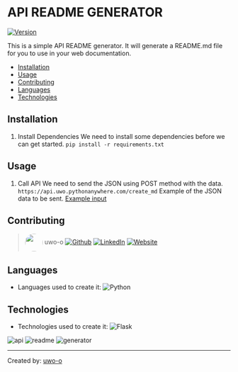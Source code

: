 # API README GENERATOR
[![Version](https://img.shields.io/badge/version-0.1a1-brightgreen.svg)](https://api.uwo.pythonanywhere.com/create_md)

This is a simple API README generator. It will generate a README.md file for you to use in your web documentation.

* [Installation](#installation)
* [Usage](#usage)
* [Contributing](#contributing)
* [Languages](#languages)
* [Technologies](#technologies)

## Installation

1. Install Dependencies
We need to install some dependencies before we can get started.
``pip install -r requirements.txt``

## Usage

1. Call API
We need to send the JSON using POST method with the data.
``https://api.uwo.pythonanywhere.com/create_md``
Example of the JSON data to be sent.
[Example input](https://github.com/uwo-o/API-Readme-Generator/blob/master/examples/input.json)


## Contributing

> <img align="center" src="https://github.com/uwo-o.png" width="40px" style="border-radius:50%"></img> uwo-o
[![Github](https://img.shields.io/badge/Github-ffffff?style=for-the-badge&logo=Github&logoColor=black)](http://github.com/uwo-o) [![LinkedIn](https://img.shields.io/badge/LinkedIn-ffffff?style=for-the-badge&logo=LinkedIn&logoColor=black)](http://www.linkedin.com/in/uwo-o) [![Website](https://img.shields.io/badge/Website-ffffff?style=for-the-badge&logo=Website&logoColor=black)](http://uwo.pythonanywhere.com/) 


## Languages

* Languages used to create it: 
![Python](https://img.shields.io/badge/Python-ffffff?style=for-the-badge&logo=Python&logoColor=black) 

## Technologies

* Technologies used to create it: 
![Flask](https://img.shields.io/badge/Flask-ffffff?style=for-the-badge&logo=Flask&logoColor=black) 

![api](https://img.shields.io/badge/api-ffffff?style=for-the-badge&logo=api&logoColor=black) ![readme](https://img.shields.io/badge/readme-ffffff?style=for-the-badge&logo=readme&logoColor=black) ![generator](https://img.shields.io/badge/generator-ffffff?style=for-the-badge&logo=generator&logoColor=black) 

---
Created by: [uwo-o](http://uwo.pythonanywhere.com/)
